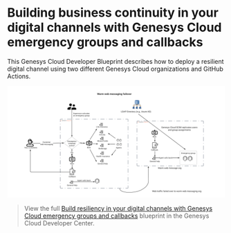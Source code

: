 # Building business continuity in your digital channels with Genesys Cloud emergency groups and callbacks

This Genesys Cloud Developer Blueprint describes how to deploy a resilient digital channel using two different Genesys Cloud organizations and GitHub Actions.

![Build resiliency in your digital channels with Genesys Cloud emergency groups and callbacks](blueprint/images/blueprintcover.png "Build resiliency in your digital channels with Genesys Cloud emergency groups and callbacks")

> View the full [Build resiliency in your digital channels with Genesys Cloud emergency groups and callbacks](https://developer.mypurecloud.com/blueprints/) blueprint in the Genesys Cloud Developer Center. 
